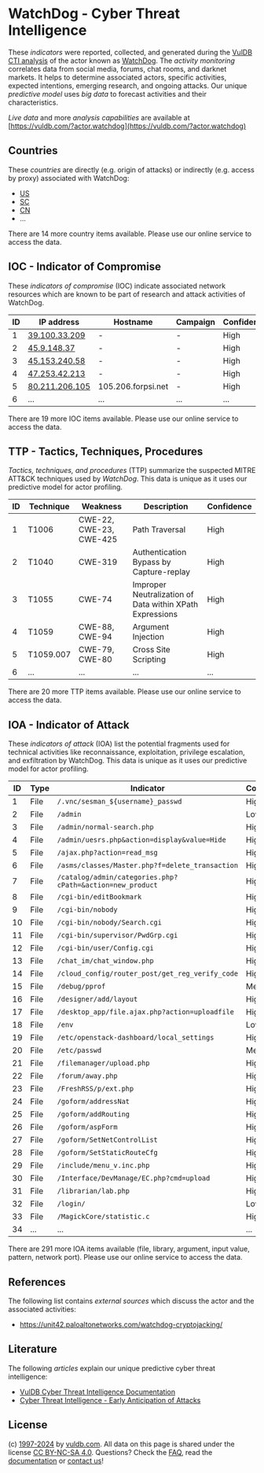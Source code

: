 # WatchDog - Cyber Threat Intelligence

These _indicators_ were reported, collected, and generated during the [VulDB CTI analysis](https://vuldb.com/?kb.cti) of the actor known as [WatchDog](https://vuldb.com/?actor.watchdog). The _activity monitoring_ correlates data from social media, forums, chat rooms, and darknet markets. It helps to determine associated actors, specific activities, expected intentions, emerging research, and ongoing attacks. Our unique _predictive model_ uses _big data_ to forecast activities and their characteristics.

_Live data_ and more _analysis capabilities_ are available at [https://vuldb.com/?actor.watchdog](https://vuldb.com/?actor.watchdog)

## Countries

These _countries_ are directly (e.g. origin of attacks) or indirectly (e.g. access by proxy) associated with WatchDog:

* [US](https://vuldb.com/?country.us)
* [SC](https://vuldb.com/?country.sc)
* [CN](https://vuldb.com/?country.cn)
* ...

There are 14 more country items available. Please use our online service to access the data.

## IOC - Indicator of Compromise

These _indicators of compromise_ (IOC) indicate associated network resources which are known to be part of research and attack activities of WatchDog.

ID | IP address | Hostname | Campaign | Confidence
-- | ---------- | -------- | -------- | ----------
1 | [39.100.33.209](https://vuldb.com/?ip.39.100.33.209) | - | - | High
2 | [45.9.148.37](https://vuldb.com/?ip.45.9.148.37) | - | - | High
3 | [45.153.240.58](https://vuldb.com/?ip.45.153.240.58) | - | - | High
4 | [47.253.42.213](https://vuldb.com/?ip.47.253.42.213) | - | - | High
5 | [80.211.206.105](https://vuldb.com/?ip.80.211.206.105) | 105.206.forpsi.net | - | High
6 | ... | ... | ... | ...

There are 19 more IOC items available. Please use our online service to access the data.

## TTP - Tactics, Techniques, Procedures

_Tactics, techniques, and procedures_ (TTP) summarize the suspected MITRE ATT&CK techniques used by _WatchDog_. This data is unique as it uses our predictive model for actor profiling.

ID | Technique | Weakness | Description | Confidence
-- | --------- | -------- | ----------- | ----------
1 | T1006 | CWE-22, CWE-23, CWE-425 | Path Traversal | High
2 | T1040 | CWE-319 | Authentication Bypass by Capture-replay | High
3 | T1055 | CWE-74 | Improper Neutralization of Data within XPath Expressions | High
4 | T1059 | CWE-88, CWE-94 | Argument Injection | High
5 | T1059.007 | CWE-79, CWE-80 | Cross Site Scripting | High
6 | ... | ... | ... | ...

There are 20 more TTP items available. Please use our online service to access the data.

## IOA - Indicator of Attack

These _indicators of attack_ (IOA) list the potential fragments used for technical activities like reconnaissance, exploitation, privilege escalation, and exfiltration by WatchDog. This data is unique as it uses our predictive model for actor profiling.

ID | Type | Indicator | Confidence
-- | ---- | --------- | ----------
1 | File | `/.vnc/sesman_${username}_passwd` | High
2 | File | `/admin` | Low
3 | File | `/admin/normal-search.php` | High
4 | File | `/admin/uesrs.php&action=display&value=Hide` | High
5 | File | `/ajax.php?action=read_msg` | High
6 | File | `/asms/classes/Master.php?f=delete_transaction` | High
7 | File | `/catalog/admin/categories.php?cPath=&action=new_product` | High
8 | File | `/cgi-bin/editBookmark` | High
9 | File | `/cgi-bin/nobody` | High
10 | File | `/cgi-bin/nobody/Search.cgi` | High
11 | File | `/cgi-bin/supervisor/PwdGrp.cgi` | High
12 | File | `/cgi-bin/user/Config.cgi` | High
13 | File | `/chat_im/chat_window.php` | High
14 | File | `/cloud_config/router_post/get_reg_verify_code` | High
15 | File | `/debug/pprof` | Medium
16 | File | `/designer/add/layout` | High
17 | File | `/desktop_app/file.ajax.php?action=uploadfile` | High
18 | File | `/env` | Low
19 | File | `/etc/openstack-dashboard/local_settings` | High
20 | File | `/etc/passwd` | Medium
21 | File | `/filemanager/upload.php` | High
22 | File | `/forum/away.php` | High
23 | File | `/FreshRSS/p/ext.php` | High
24 | File | `/goform/addressNat` | High
25 | File | `/goform/addRouting` | High
26 | File | `/goform/aspForm` | High
27 | File | `/goform/SetNetControlList` | High
28 | File | `/goform/SetStaticRouteCfg` | High
29 | File | `/include/menu_v.inc.php` | High
30 | File | `/Interface/DevManage/EC.php?cmd=upload` | High
31 | File | `/librarian/lab.php` | High
32 | File | `/login/` | Low
33 | File | `/MagickCore/statistic.c` | High
34 | ... | ... | ...

There are 291 more IOA items available (file, library, argument, input value, pattern, network port). Please use our online service to access the data.

## References

The following list contains _external sources_ which discuss the actor and the associated activities:

* https://unit42.paloaltonetworks.com/watchdog-cryptojacking/

## Literature

The following _articles_ explain our unique predictive cyber threat intelligence:

* [VulDB Cyber Threat Intelligence Documentation](https://vuldb.com/?kb.cti)
* [Cyber Threat Intelligence - Early Anticipation of Attacks](https://www.scip.ch/en/?labs.20201022)

## License

(c) [1997-2024](https://vuldb.com/?kb.changelog) by [vuldb.com](https://vuldb.com/?kb.about). All data on this page is shared under the license [CC BY-NC-SA 4.0](https://creativecommons.org/licenses/by-nc-sa/4.0/). Questions? Check the [FAQ](https://vuldb.com/?kb.faq), read the [documentation](https://vuldb.com/?kb) or [contact us](https://vuldb.com/?contact)!
